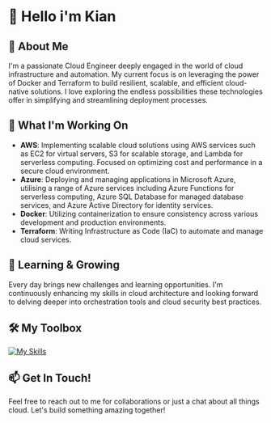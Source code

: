 # 👋 Hello i'm Kian

## 🚀 About Me
I'm a passionate Cloud Engineer deeply engaged in the world of cloud infrastructure and automation. My current focus is on leveraging the power of Docker and Terraform to build resilient, scalable, and efficient cloud-native solutions. I love exploring the endless possibilities these technologies offer in simplifying and streamlining deployment processes.

## 💼 What I'm Working On

-  **AWS**: Implementing scalable cloud solutions using AWS services such as EC2 for virtual servers, S3 for scalable storage, and Lambda for serverless computing. Focused on optimizing cost and performance in a secure cloud environment.
-  **Azure**: Deploying and managing applications in Microsoft Azure, utilising a range of Azure services including Azure Functions for serverless computing, Azure SQL Database for managed database services, and Azure Active Directory for identity services.
-  **Docker**: Utilizing containerization to ensure consistency across various development and production environments.
-  **Terraform**: Writing Infrastructure as Code (IaC) to automate and manage cloud services.

## 🌱 Learning & Growing
Every day brings new challenges and learning opportunities. I'm continuously enhancing my skills in cloud architecture and looking forward to delving deeper into orchestration tools and cloud security best practices.

## 🛠️ My Toolbox
[![My Skills](https://skillicons.dev/icons?i=aws,azure,docker,postgres,powershell,py,terraform,vscode,webflow,wordpress,js,html,css)](https://skillicons.dev)

## 📫 Get In Touch!
Feel free to reach out to me for collaborations or just a chat about all things cloud. Let's build something amazing together!



